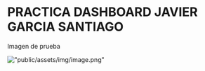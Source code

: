 # PRACTICA DASHBOARD JAVIER GARCIA SANTIAGO

Imagen de prueba

!["public/assets/img/image.png"](/public/assets/img/image.png)
